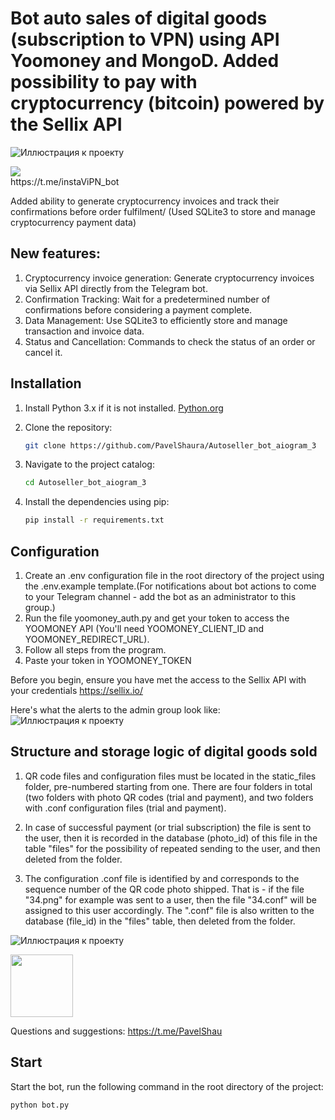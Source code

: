 # Bot auto sales of digital goods (subscription to VPN) using API Yoomoney and MongoD. Added possibility to pay with cryptocurrency (bitcoin) powered by the Sellix API

![Иллюстрация к проекту](https://github.com/PavelShaura/Autoseller_bot_aiogram_3/blob/master/img/insta_vpn_screen.png)
<div id="header">
  <img src="https://github.com/PavelShaura/Autoseller_bot_aiogram_3/blob/master/img/bot_sample_gif.gif"/>
</div>
https://t.me/instaViPN_bot

Added ability to generate cryptocurrency invoices and track their confirmations before order fulfilment/
(Used SQLite3 to store and manage cryptocurrency payment data)
## New features:
1. Cryptocurrency invoice generation: Generate cryptocurrency invoices via Sellix API directly from the Telegram bot.
2. Confirmation Tracking: Wait for a predetermined number of confirmations before considering a payment complete.
3. Data Management: Use SQLite3 to efficiently store and manage transaction and invoice data.
4. Status and Cancellation: Commands to check the status of an order or cancel it.

## Installation
1. Install Python 3.x if it is not installed. [Python.org](https://www.python.org/downloads/)

2. Clone the repository:

   ```bash
   git clone https://github.com/PavelShaura/Autoseller_bot_aiogram_3
   
3. Navigate to the project catalog:

   ```bash
   cd Autoseller_bot_aiogram_3
   
4. Install the dependencies using pip:

   ```bash
   pip install -r requirements.txt
   
## Configuration

1. Create an .env configuration file in the root directory of the project using the .env.example template.(For notifications about bot actions to come to your Telegram channel - add the bot as an administrator to this group.)
2. Run the file yoomoney_auth.py and get your token to access the YOOMONEY API (You'll need YOOMONEY_CLIENT_ID and YOOMONEY_REDIRECT_URL). 
3. Follow all steps from the program.
4. Paste your token in YOOMONEY_TOKEN

Before you begin, ensure you have met the access to the Sellix API with your credentials https://sellix.io/

Here's what the alerts to the admin group look like:
![Иллюстрация к проекту](https://github.com/PavelShaura/Autoseller_bot_aiogram_3/blob/master/img/group_sample.png)

## Structure and storage logic of digital goods sold

1. QR code files and configuration files must be located in the static_files folder, pre-numbered starting from one. 
There are four folders in total (two folders with photo QR codes (trial and payment), and two folders with .conf configuration files (trial and payment).

2. In case of successful payment (or trial subscription) the file is sent to the user, then it is recorded in the database (photo_id) of this file in the table "files" for the possibility of repeated sending to the user, and then deleted from the folder.

3. The configuration .conf file is identified by and corresponds to the sequence number of the QR code photo shipped. That is - if the file "34.png" for example was sent to a user, then the file "34.conf" will be assigned to this user accordingly.
The ".conf" file is also written to the database (file_id) in the "files" table, then deleted from the folder.

![Иллюстрация к проекту](https://github.com/PavelShaura/Autoseller_bot_aiogram_3/blob/master/img/static_file_template.png)


<div id="header">
  <img src="https://media.giphy.com/media/3b6rWgdpjf0jrvvvZ6/giphy.gif" width="100"/>
</div>

Questions and suggestions: https://t.me/PavelShau

## Start

Start the bot, run the following command in the root directory of the project:

   ```bash 
   python bot.py
